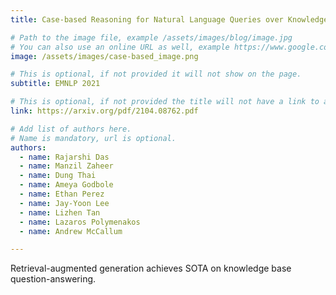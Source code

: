```yaml
---
title: Case-based Reasoning for Natural Language Queries over Knowledge Bases

# Path to the image file, example /assets/images/blog/image.jpg
# You can also use an online URL as well, example https://www.google.com/image.jpg
image: /assets/images/case-based_image.png

# This is optional, if not provided it will not show on the page.
subtitle: EMNLP 2021

# This is optional, if not provided the title will not have a link to anywhere
link: https://arxiv.org/pdf/2104.08762.pdf

# Add list of authors here.
# Name is mandatory, url is optional.
authors:
  - name: Rajarshi Das
  - name: Manzil Zaheer
  - name: Dung Thai
  - name: Ameya Godbole
  - name: Ethan Perez
  - name: Jay-Yoon Lee
  - name: Lizhen Tan
  - name: Lazaros Polymenakos
  - name: Andrew McCallum

---
```


<!--Abstract-->

Retrieval-augmented generation achieves SOTA on knowledge base question-answering.
